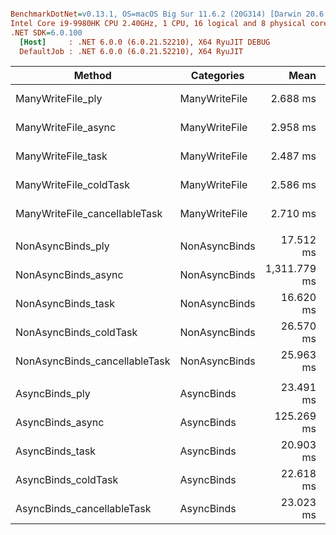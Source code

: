``` ini

BenchmarkDotNet=v0.13.1, OS=macOS Big Sur 11.6.2 (20G314) [Darwin 20.6.0]
Intel Core i9-9980HK CPU 2.40GHz, 1 CPU, 16 logical and 8 physical cores
.NET SDK=6.0.100
  [Host]     : .NET 6.0.0 (6.0.21.52210), X64 RyuJIT DEBUG
  DefaultJob : .NET 6.0.0 (6.0.21.52210), X64 RyuJIT


```
|                        Method |    Categories |         Mean |      Error |      StdDev | Ratio | RatioSD |      Gen 0 |   Gen 1 |  Allocated |
|------------------------------ |-------------- |-------------:|-----------:|------------:|------:|--------:|-----------:|--------:|-----------:|
|             ManyWriteFile_ply | ManyWriteFile |     2.688 ms |  0.0629 ms |   0.1775 ms |  1.09 |    0.09 |          - |       - |      10 KB |
|           ManyWriteFile_async | ManyWriteFile |     2.958 ms |  0.0585 ms |   0.0927 ms |  1.19 |    0.05 |    35.1563 | 11.7188 |     292 KB |
|            ManyWriteFile_task | ManyWriteFile |     2.487 ms |  0.0496 ms |   0.0968 ms |  1.00 |    0.00 |          - |       - |       8 KB |
|        ManyWriteFile_coldTask | ManyWriteFile |     2.586 ms |  0.0474 ms |   0.0752 ms |  1.04 |    0.05 |          - |       - |       8 KB |
| ManyWriteFile_cancellableTask | ManyWriteFile |     2.710 ms |  0.0775 ms |   0.2187 ms |  1.10 |    0.11 |          - |       - |       8 KB |
|                               |               |              |            |             |       |         |            |         |            |
|             NonAsyncBinds_ply | NonAsyncBinds |    17.512 ms |  0.2568 ms |   0.2145 ms |  1.02 |    0.07 |  9468.7500 |       - |  77,344 KB |
|           NonAsyncBinds_async | NonAsyncBinds | 1,311.779 ms | 36.4711 ms | 105.2275 ms | 79.11 |    7.32 | 30000.0000 |       - | 248,438 KB |
|            NonAsyncBinds_task | NonAsyncBinds |    16.620 ms |  0.3640 ms |   1.0619 ms |  1.00 |    0.00 |  9468.7500 |       - |  77,344 KB |
|        NonAsyncBinds_coldTask | NonAsyncBinds |    26.570 ms |  0.5262 ms |   1.2404 ms |  1.63 |    0.10 | 11562.5000 |       - |  94,531 KB |
| NonAsyncBinds_cancellableTask | NonAsyncBinds |    25.963 ms |  0.5191 ms |   0.9876 ms |  1.58 |    0.12 | 11656.2500 |       - |  95,313 KB |
|                               |               |              |            |             |       |         |            |         |            |
|                AsyncBinds_ply |    AsyncBinds |    23.491 ms |  0.4660 ms |   0.7785 ms |  1.13 |    0.06 |    62.5000 |       - |     656 KB |
|              AsyncBinds_async |    AsyncBinds |   125.269 ms |  3.7783 ms |  11.0810 ms |  5.89 |    0.57 |  1000.0000 |       - |   8,375 KB |
|               AsyncBinds_task |    AsyncBinds |    20.903 ms |  0.4142 ms |   0.7470 ms |  1.00 |    0.00 |          - |       - |     188 KB |
|           AsyncBinds_coldTask |    AsyncBinds |    22.618 ms |  0.4487 ms |   0.7741 ms |  1.09 |    0.05 |    31.2500 |       - |     328 KB |
|    AsyncBinds_cancellableTask |    AsyncBinds |    23.023 ms |  0.4584 ms |   1.1331 ms |  1.11 |    0.08 |    31.2500 |       - |     344 KB |
